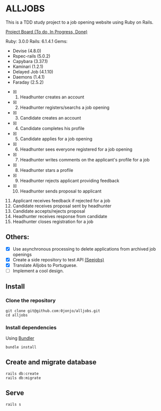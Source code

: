# ALLJOBS

This is a TDD study project to a job opening website using Ruby on Rails.

[Project Board (To do, In Progress, Done)](https://github.com/0jonjo/alljobs/projects/1)

Ruby: 3.0.0
Rails: 6.1.4.1 
Gems:
- Devise (4.8.0)
- Rspec-rails (5.0.2)
- Capybara (3.37.1)
- Kaminari (1.2.1)  
- Delayed Job (4.1.10)
- Daemons (1.4.1)
- Faraday (2.5.2)

- [x] 1. Headhunter creates an account 
- [x] 2. Headhunter registers/searchs a job opening
- [x] 3. Candidate creates an account
- [x] 4. Candidate completes his profile
- [x] 5. Candidate applies for a job opening 
- [x] 6. Headhunter sees everyone registered for a job opening
- [x] 7. Headhunter writes comments on the applicant's profile for a job 
- [x] 8. Headhunter stars a profile
- [x] 9. Headhunter rejects applicant providing feedback
- [x] 10. Headhunter sends proposal to applicant
11. Applicant receives feedback if rejected for a job
12. Candidate receives proposal sent by headhunter
13. Candidate accepts/rejects proposal
14. Headhunter receives response from candidate
15. Headhunter closes registration for a job 

## Others:
- [x] Use asynchronous processing to delete applications from archived job openings 
- [x] Create a side repository to test API [(Seejobs)](https://github.com/0jonjo/seejobs/)
- [x] Translate Alljobs to Portuguese. 
- [ ] Implement a cool design.

## Install

### Clone the repository

```shell
git clone git@github.com:0jonjo/alljobs.git
cd alljobs
```

### Install dependencies

Using [Bundler](https://github.com/bundler/bundler)

```shell
bundle install
```

## Create and migrate database

```shell
rails db:create 
rails db:migrate
```

## Serve

```shell
rails s
```
